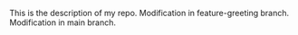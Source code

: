 This is the description of my repo.
Modification in feature-greeting branch.
Modification in main branch.


